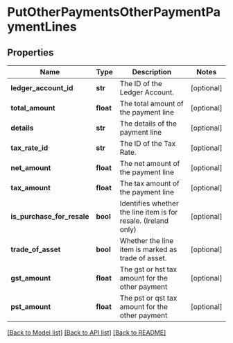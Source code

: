 # PutOtherPaymentsOtherPaymentPaymentLines

## Properties
Name | Type | Description | Notes
------------ | ------------- | ------------- | -------------
**ledger_account_id** | **str** | The ID of the Ledger Account. | [optional] 
**total_amount** | **float** | The total amount of the payment line | [optional] 
**details** | **str** | The details of the payment line | [optional] 
**tax_rate_id** | **str** | The ID of the Tax Rate. | [optional] 
**net_amount** | **float** | The net amount of the payment line | [optional] 
**tax_amount** | **float** | The tax amount of the payment line | [optional] 
**is_purchase_for_resale** | **bool** | Identifies whether the line item is for resale. (Ireland only) | [optional] 
**trade_of_asset** | **bool** | Whether the line item is marked as trade of asset. | [optional] 
**gst_amount** | **float** | The gst or hst tax amount for the other payment | [optional] 
**pst_amount** | **float** | The pst or qst tax amount for the other payment | [optional] 

[[Back to Model list]](../README.md#documentation-for-models) [[Back to API list]](../README.md#documentation-for-api-endpoints) [[Back to README]](../README.md)


